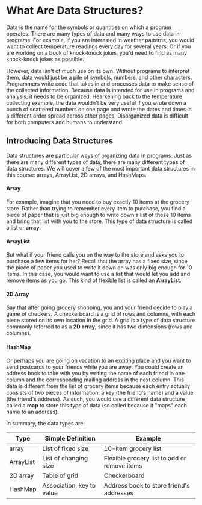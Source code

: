 # What Are Data Structures?

Data is the name for the symbols or quantities on which a program operates. There are many types of data and many ways to use data in programs. For example, if you are interested in weather patterns, you would want to collect temperature readings every day for several years. Or if you are working on a book of knock-knock jokes, you'd need to find as many knock-knock jokes as possible.

However, data isn't of much use on its own. Without programs to interpret them, data would just be a pile of symbols, numbers, and other characters. Programmers write code that takes in and processes data to make sense of the collected information. Because data is intended for use in programs and analysis, it needs to be organized. Hearkening back to the temperature collecting example, the data wouldn't be very useful if you wrote down a bunch of scattered numbers on one page and wrote the dates and times in a different order spread across other pages. Disorganized data is difficult for both computers and humans to understand.

## Introducing Data Structures

Data structures are particular ways of organizing data in programs. Just as there are many different types of data, there are many different types of data structures. We will cover a few of the most important data structures in this course: arrays, ArrayList, 2D arrays, and HashMaps.

#### Array
For example, imagine that you need to buy exactly 10 items at the grocery store. Rather than trying to remember every item to purchase, you find a piece of paper that is just big enough to write down a list of these 10 items and bring that list with you to the store. This type of data structure is called a list or **array**.

#### ArrayList
But what if your friend calls you on the way to the store and asks you to purchase a few items for her? Recall that the array has a fixed size, since the piece of paper you used to write it down on was only big enough for 10 items. In this case, you would want to use a list that would let you add and remove items as you go. This kind of flexible list is called an **ArrayList**.

#### 2D Array
Say that after going grocery shopping, you and your friend decide to play a game of checkers. A checkerboard is a grid of rows and columns, with each piece stored on its own location in the grid. A grid is a type of data structure commonly referred to as a **2D array**, since it has two dimensions (rows and columns).

#### HashMap
Or perhaps you are going on vacation to an exciting place and you want to send postcards to your friends while you are away. You could create an address book to take with you by writing the name of each friend in one column and the corresponding mailing address in the next column. This data is different from the list of grocery items because each entry actually consists of two pieces of information: a key (the friend's name) and a value (the friend's address). As such, you would use a different data structure called a **map** to store this type of data (so called because it "maps" each name to an address).

In summary, the data types are:

|Type|Simple Definition|Example|
|---|---|---|
|array|List of fixed size|10-item grocery list|
|ArrayList|List of changing size|Flexible grocery list to add or remove items|
|2D array|Table of grid|Checkerboard|
|HashMap|Association, key to value|Address book to store friend's addresses|

